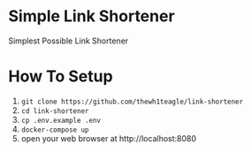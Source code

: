 # Simple Link Shortener
Simplest Possible Link Shortener


# How To Setup
1. `git clone https://github.com/thewh1teagle/link-shortener`
2. `cd link-shortener`
3. `cp .env.example .env`
4. `docker-compose up`
5. open your web browser at http://localhost:8080
